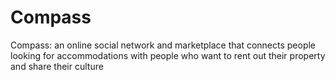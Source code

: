 # Compass
Compass: an online social network and marketplace that connects people looking for accommodations with people who want to rent out their property and share their culture 
